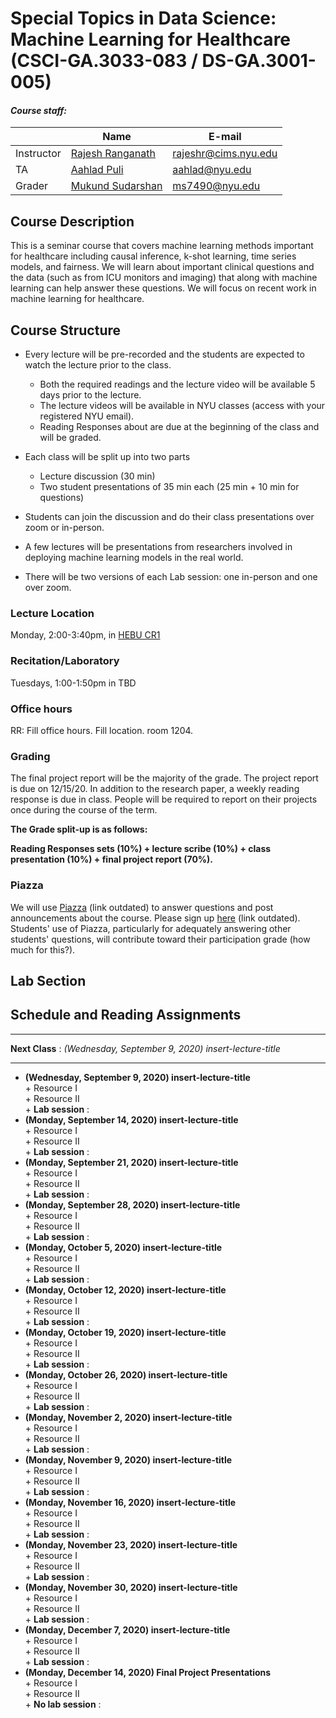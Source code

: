 # Special Topics in Data Science: Machine Learning for Healthcare (CSCI-GA.3033-083 / DS-GA.3001-005)

#### *Course staff:*
| | Name | E-mail |
|----------|---------------|----------------|
| Instructor | [Rajesh Ranganath](https://cims.nyu.edu/~rajeshr/)     | rajeshr@cims.nyu.edu           |
| TA | [Aahlad Puli](https://aahladmanas.github.io/)        | aahlad@nyu.edu        |
| Grader | [Mukund Sudarshan](https://cs.nyu.edu/~sudarshan/)   | ms7490@nyu.edu |

## Course Description
This is a seminar course that covers machine learning methods important for healthcare including causal inference, k-shot learning, time series models, and fairness. We will learn about important clinical questions and the data (such as from ICU monitors and imaging) that along with machine learning can help answer these questions. We will focus on recent work in machine learning for healthcare.

## Course Structure

* Every lecture will be pre-recorded and the students are expected to watch the lecture prior to the class.
	+ Both the required readings and the lecture video will be available 5 days prior to the lecture.
	+ The lecture videos will be available in NYU classes (access with your registered NYU email).
	+ Reading Responses about are due at the beginning of the class and will be graded.
	
* Each class will be split up into two parts
	+ Lecture discussion (30 min)
	+ Two student presentations of 35 min each (25 min + 10 min for questions)

* Students can join the discussion and do their class presentations over zoom or in-person.

* A few lectures will be presentations from researchers involved in deploying machine learning models in the real world.

* There will be two versions of each Lab session: one in-person and one over zoom.


### Lecture Location
Monday, 2:00-3:40pm, in [HEBU CR1](https://www.nyu.edu/students/student-information-and-resources/registration-records-and-graduation/registration/classroom-locations.html)

### Recitation/Laboratory
Tuesdays, 1:00-1:50pm in TBD

### Office hours
RR: Fill office hours. Fill location. room 1204.

### Grading
The final project report will be the majority of the grade. 
The project report is due on 12/15/20. In addition to the research paper, a weekly reading response
is due in class. People will be required to report on their projects once during the
course of the term.

**The Grade split-up is as follows:** 

**Reading Responses sets (10%) + lecture scribe (10%) + class presentation (10%) + final project report (70%).**


### Piazza 
We will use [Piazza](http://piazza.com/nyu/fall2016/dsga1005csciga2569/home) (link outdated) to answer questions and post announcements about the course. Please sign up [here](http://piazza.com/nyu/fall2016/dsga1005csciga2569) (link outdated). Students' use of Piazza, particularly for adequately answering other students' questions, will contribute toward their participation grade (how much for this?).

## Lab Section

## Schedule and Reading Assignments

***  
__Next Class__  : _(Wednesday, September 9, 2020) insert-lecture-title_

***
* __(Wednesday, September 9, 2020) insert-lecture-title__  
		+ Resource I  
		+ Resource II  
		+ __Lab session__ : 
* __(Monday, September 14, 2020) insert-lecture-title__  
		+ Resource I  
		+ Resource II  
		+ __Lab session__ :  
* __(Monday, September 21, 2020) insert-lecture-title__  
		+ Resource I  
		+ Resource II  
		+ __Lab session__ :  
* __(Monday, September 28, 2020) insert-lecture-title__  
		+ Resource I  
		+ Resource II  
		+ __Lab session__ :  
* __(Monday, October 5, 2020) insert-lecture-title__  
		+ Resource I  
		+ Resource II  
		+ __Lab session__ :  
* __(Monday, October 12, 2020) insert-lecture-title__  
		+ Resource I  
		+ Resource II  
		+ __Lab session__ :  
* __(Monday, October 19, 2020) insert-lecture-title__  
		+ Resource I  
		+ Resource II  
		+ __Lab session__ :  
* __(Monday, October 26, 2020) insert-lecture-title__  
		+ Resource I  
		+ Resource II  
		+ __Lab session__ :  
* __(Monday, November 2, 2020) insert-lecture-title__  
		+ Resource I  
		+ Resource II  
		+ __Lab session__ :  
* __(Monday, November 9, 2020) insert-lecture-title__  
		+ Resource I  
		+ Resource II  
		+ __Lab session__ :  
* __(Monday, November 16, 2020) insert-lecture-title__  
		+ Resource I  
		+ Resource II  
		+ __Lab session__ :  
* __(Monday, November 23, 2020) insert-lecture-title__  
		+ Resource I  
		+ Resource II  
		+ __Lab session__ :  
* __(Monday, November 30, 2020) insert-lecture-title__  
		+ Resource I  
		+ Resource II  
		+ __Lab session__ :  
* __(Monday, December 7, 2020) insert-lecture-title__  
		+ Resource I  
		+ Resource II  
		+ __Lab session__ :  
* __(Monday, December 14, 2020) Final Project Presentations__  
		+ Resource I  
		+ Resource II  
		+ __No lab session__ :  
   
<!--
***
* __First Class (9/9/20)__  
* __Introduction and Opportunities and Challenges in Healthcare (9/14/20)__  
* __Risk Scores and Survival (9/21/20)__
	+ [Opportunities in Machine Learning for Healthcare](https://arxiv.org/pdf/1806.00388.pdf)
	+ [Big Data In Health Care: Using Analytics To Identify And Manage High-Risk And High-Cost Patients](https://www.healthaffairs.org/doi/full/10.1377/hlthaff.2014.0041)
	+ Deep Survival Analysis ([1](https://arxiv.org/abs/1608.02158)) ([2](https://www.mlforhc.org/s/21.pdf))
* __Missing Data and the Electronic Health Record (9/28/20)__
	+ [Recurrent Neural Networks for Multivariate Time Series with Missing Values](https://arxiv.org/pdf/1606.01865.pdf)
	+ [Inference and missing data] (https://academic.oup.com/biomet/article-abstract/63/3/581/270932)
	+ [Electronic Health Records] (http://discovery.ucl.ac.uk/1598/1/A22.pdf) : A quick skim will suffice
* __Causal Inference from Observational Data (10/5/20)__
	+ [Statistics and Causal Inference] (https://www.jstor.org/stable/2289064)
* __Electrocardiography and Echocardiography (10/12/20)__
	+ [Basic mechanisms of cardiac impulse propagation and associated arrhythmias](https://www.ncbi.nlm.nih.gov/pubmed/15044680)
	+ [12 Lead ECG Explained, Animation](https://www.youtube.com/watch?v=kwLbSx9BNbU)
	+ [Atrial Fibrillation Anatomy, ECG and Stroke, Animation](https://www.youtube.com/watch?v=tPqs4xKPG3A)
	+ [Cardiac Conduction System and Understanding ECG, Animation](https://www.youtube.com/watch?v=RYZ4daFwMa8)
* __Fairness (10/19/20)__
	+ [Sex Bias in Graduate Admissions: Data from Berkeley](http://science.sciencemag.org/content/187/4175/398)
	+ [Equality of Opportunity in Supervised Learning] (https://arxiv.org/pdf/1610.02413.pdf)
	+ [Inherent Trade-Offs in the Fair Determination of Risk Scores] (https://arxiv.org/pdf/1609.05807.pdf)
	+ [Counterfactual Fairness](https://arxiv.org/pdf/1703.06856.pdf)
	+ [Avoiding Discrimination through Causal Reasoning] (https://arxiv.org/pdf/1706.02744.pdf)
	+ [Fair Inference On Outcomes] (https://arxiv.org/pdf/1705.10378.pdf)
* __Medical Imaging (10/26/20)__
	+ [U-Net: Convolutional Networks for Biomedical Image Segmentation](https://arxiv.org/pdf/1505.04597.pdf)
	+ [Classification and mutation prediction from non small cell lung cancer histopathology images using deep learning] (https://www.nature.com/articles/s41591-018-0177-5)
	+ [High-Resolution Breast Cancer Screening with
Multi-View Deep Convolutional Neural Networks] (https://arxiv.org/pdf/1703.07047.pdf)
* __Clinical NLP (11/2/20)__
 	+ [Challenges in clinical natural language processing for automated disorder normalization] (https://www.sciencedirect.com/science/article/pii/S1532046415001501)
	+ [Medical Language Processing: Applications to Patient Data Representation and Automatic Encoding](https://cs.nyu.edu/cs/projects/lsp/pubs/LSPonSNOMED.pdf)
	+ [Multi-Label Learning from Medical Plain Text with Convolutional
Residual Models] (https://static1.squarespace.com/static/59d5ac1780bd5ef9c396eda6/t/5b7373cc032be4fab0075363/1534292941994/30.pdf)
* __Physiologic Time Series (11/9/20)__
	+ [Understanding vasopressor intervention and weaning: risk prediction in a public heterogeneous clinical time series database ] (https://academic.oup.com/jamia/article/24/3/488/2907906)
	+ [Clinical Intervention Prediction and Understanding with Deep Neural
Networks] (http://mucmd.org/CameraReadySubmissions/65%5CCameraReadySubmission%5Cclinical-intervention-prediction%20(4).pdf)
	+ [Towards Understanding ECG Rhythm Classification Using
Convolutional Neural Networks and Attention Mappings] (https://static1.squarespace.com/static/59d5ac1780bd5ef9c396eda6/t/5b73729d562fa79aabf87383/1534292642748/9.pdf)
* __What Makes a Disease a Disease? (11/16/20)__
* __OHDSI (11/23/20)__
* __Reinforcement Learning in Healthcare (11/27/18)__
	+ [A Reinforcement Learning Approach to Weaning of Mechanical Ventilation in
Intensive Care Units] (https://arxiv.org/pdf/1704.06300.pdf)
	+ [Continuous State-Space Models for Optimal Sepsis Treatment - a Deep
Reinforcement Learning Approach](https://arxiv.org/pdf/1705.08422.pdf)
* __The Role of Prior Knowledge? (11/30/20)__
* __Project Presentations I (12/7/20)__
* __Project Presentations II (12/14/20)__ 
### Bibliography  
There is no required book. Assigned readings will come from freely-available online material.  
#### Core Materials  
#### Background on Probability and Optimization  
#### Further Reading  --!>
